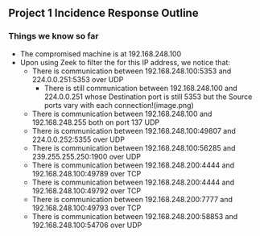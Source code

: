 ## Project 1 Incidence Response Outline
### Things we know so far
- The compromised machine is at 192.168.248.100
- Upon using Zeek to filter the for this IP address, we notice that:
    - There is communication between 192.168.248.100:5353 and 224.0.0.251:5353 over UDP
        - There is still communication between 192.168.248.100 and 224.0.0.251 whose Destination port is still 5353 but the Source ports vary with each connection!(image.png)
    - There is communication between 192.168.248.100 and 192.168.248.255 both on port 137 UDP
    - There is communication between 192.168.248.100:49807 and 224.0.0.252:5355 over UDP
    - There is communication between 192.168.248.100:56285 and 239.255.255.250:1900 over UDP
    - There is communication between 192.168.248.200:4444 and 192.168.248.100:49789 over TCP
    - There is communication between 192.168.248.200:4444 and 192.168.248.100:49792 over TCP
    - There is communication between 192.168.248.200:7777 and 192.168.248.100:49793 over TCP
    - There is communication between 192.168.248.200:58853 and 192.168.248.100:54706 over UDP